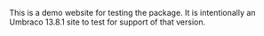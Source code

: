 This is a demo website for testing the package.  It is intentionally an Umbraco 13.8.1 site to test for support of that version.